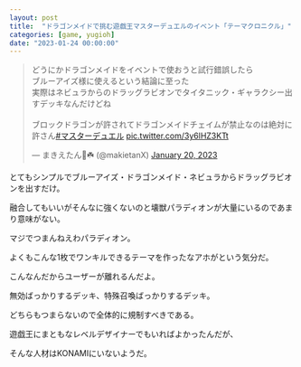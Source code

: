 ```yaml
---
layout: post
title:  "ドラゴンメイドで挑む遊戯王マスターデュエルのイベント「テーマクロニクル」"
categories: [game, yugioh]
date: "2023-01-24 00:00:00"
---
```


<blockquote class="twitter-tweet tw-align-center"><p lang="ja" dir="ltr">どうにかドラゴンメイドをイベントで使おうと試行錯誤したら<br>ブルーアイズ様に使えるという結論に至った<br>実際はネビュラからのドラッグラビオンでタイタニック・ギャラクシー出すデッキなんだけどね<br><br>ブロックドラゴンが許されてドラゴンメイドチェイムが禁止なのは絶対に許さん<a href="https://twitter.com/hashtag/%E3%83%9E%E3%82%B9%E3%82%BF%E3%83%BC%E3%83%87%E3%83%A5%E3%82%A8%E3%83%AB?src=hash&amp;ref_src=twsrc%5Etfw">#マスターデュエル</a> <a href="https://t.co/3y6lHZ3KTt">pic.twitter.com/3y6lHZ3KTt</a></p>&mdash; まきえたん🥦☘️ (@makietanX) <a href="https://twitter.com/makietanX/status/1616504621601787909?ref_src=twsrc%5Etfw">January 20, 2023</a></blockquote> <script async src="https://platform.twitter.com/widgets.js" charset="utf-8"></script>

とてもシンプルでブルーアイズ・ドラゴンメイド・ネビュラからドラッグラビオンを出すだけ。

融合してもいいがそんなに強くないのと壊獣パラディオンが大量にいるのであまり意味がない。

マジでつまんねえわパラディオン。

よくもこんな1枚でワンキルできるテーマを作ったなアホがという気分だ。

こんなんだからユーザーが離れるんだよ。

無効ばっかりするデッキ、特殊召喚ばっかりするデッキ。

どちらもつまらないので全体的に規制すべきである。

遊戯王にまともなレベルデザイナーでもいればよかったんだが、

そんな人材はKONAMIにいないようだ。

